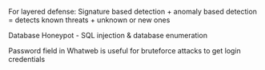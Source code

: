 For layered defense:
Signature based detection + anomaly based detection = detects known threats + unknown or new ones

Database Honeypot - SQL injection & database enumeration

Password field in Whatweb is useful for bruteforce attacks to get login credentials
